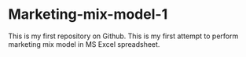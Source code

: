 # Marketing-mix-model-1
This is my first repository on Github. This is my first attempt to perform marketing mix model in MS Excel spreadsheet.
